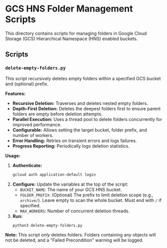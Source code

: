# GCS HNS Folder Management Scripts

This directory contains scripts for managing folders in Google Cloud Storage (GCS) Hierarchical Namespace (HNS) enabled buckets.

## Scripts

### `delete-empty-folders.py`

This script recursively deletes empty folders within a specified GCS bucket and (optional) prefix.

**Features:**

*   **Recursive Deletion:** Traverses and deletes nested empty folders.
*   **Depth-First Deletion:** Deletes the deepest folders first to ensure parent folders are empty before deletion attempts.
*   **Parallel Execution:** Uses a thread pool to delete folders concurrently for improved performance.
*   **Configurable:** Allows setting the target bucket, folder prefix, and number of workers.
*   **Error Handling:** Retries on transient errors and logs failures.
*   **Progress Reporting:** Periodically logs deletion statistics.

**Usage:**

1.  **Authenticate:**
    ```bash
    gcloud auth application-default login
    ```
2.  **Configure:** Update the variables at the top of the script:
    *   `BUCKET_NAME`: The name of your GCS HNS bucket.
    *   `FOLDER_PREFIX`: (Optional) The prefix to limit deletion scope (e.g., `archive/`). Leave empty to scan the whole bucket. Must end with `/` if specified.
    *   `MAX_WORKERS`: Number of concurrent deletion threads.
3.  **Run:**
    ```bash
    python3 delete-empty-folders.py
    ```

**Note:** This script *only* deletes folders. Folders containing any objects will not be deleted, and a "Failed Precondition" warning will be logged.